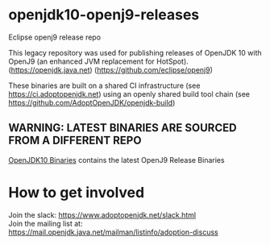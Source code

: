 # openjdk10-openj9-releases
Eclipse openj9 release repo

This legacy repository was used for publishing releases of OpenJDK 10 with OpenJ9 (an enhanced JVM replacement for HotSpot).
(https://openjdk.java.net)
(https://github.com/eclipse/openj9)

These binaries are built on a shared CI infrastructure (see https://ci.adoptopenjdk.net) using an openly shared build tool chain (see https://github.com/AdoptOpenJDK/openjdk-build)

## WARNING: LATEST BINARIES ARE SOURCED FROM A DIFFERENT REPO

[OpenJDK10 Binaries](https://www.github.com/AdoptOpenJDK/openjdk10-binaries) contains the latest OpenJ9 Release Binaries

# How to get involved

Join the slack: https://www.adoptopenjdk.net/slack.html  
Join the mailing list at: https://mail.openjdk.java.net/mailman/listinfo/adoption-discuss
